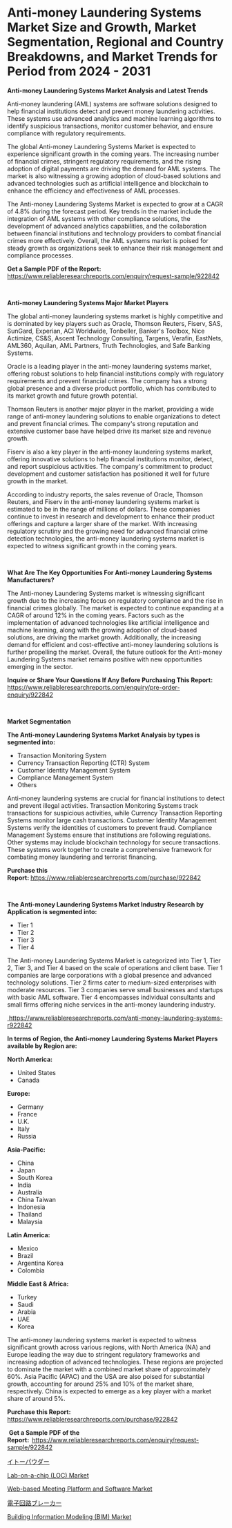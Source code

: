 <p><h1>Anti-money Laundering Systems Market Size and Growth, Market Segmentation, Regional and Country Breakdowns, and Market Trends for Period from 2024 -  2031</h1></p><p><strong>Anti-money Laundering Systems Market Analysis and Latest Trends</strong></p>
<p><p>Anti-money laundering (AML) systems are software solutions designed to help financial institutions detect and prevent money laundering activities. These systems use advanced analytics and machine learning algorithms to identify suspicious transactions, monitor customer behavior, and ensure compliance with regulatory requirements.</p><p>The global Anti-money Laundering Systems Market is expected to experience significant growth in the coming years. The increasing number of financial crimes, stringent regulatory requirements, and the rising adoption of digital payments are driving the demand for AML systems. The market is also witnessing a growing adoption of cloud-based solutions and advanced technologies such as artificial intelligence and blockchain to enhance the efficiency and effectiveness of AML processes.</p><p>The Anti-money Laundering Systems Market is expected to grow at a CAGR of 4.8% during the forecast period. Key trends in the market include the integration of AML systems with other compliance solutions, the development of advanced analytics capabilities, and the collaboration between financial institutions and technology providers to combat financial crimes more effectively. Overall, the AML systems market is poised for steady growth as organizations seek to enhance their risk management and compliance processes.</p></p>
<p><strong>Get a Sample PDF of the Report:&nbsp;</strong> <a href="https://www.reliableresearchreports.com/enquiry/request-sample/922842">https://www.reliableresearchreports.com/enquiry/request-sample/922842</a></p>
<p>&nbsp;</p>
<p><strong>Anti-money Laundering Systems Major Market Players</strong></p>
<p><p>The global anti-money laundering systems market is highly competitive and is dominated by key players such as Oracle, Thomson Reuters, Fiserv, SAS, SunGard, Experian, ACI Worldwide, Tonbeller, Banker's Toolbox, Nice Actimize, CS&S, Ascent Technology Consulting, Targens, Verafin, EastNets, AML360, Aquilan, AML Partners, Truth Technologies, and Safe Banking Systems. </p><p>Oracle is a leading player in the anti-money laundering systems market, offering robust solutions to help financial institutions comply with regulatory requirements and prevent financial crimes. The company has a strong global presence and a diverse product portfolio, which has contributed to its market growth and future growth potential.</p><p>Thomson Reuters is another major player in the market, providing a wide range of anti-money laundering solutions to enable organizations to detect and prevent financial crimes. The company's strong reputation and extensive customer base have helped drive its market size and revenue growth.</p><p>Fiserv is also a key player in the anti-money laundering systems market, offering innovative solutions to help financial institutions monitor, detect, and report suspicious activities. The company's commitment to product development and customer satisfaction has positioned it well for future growth in the market.</p><p>According to industry reports, the sales revenue of Oracle, Thomson Reuters, and Fiserv in the anti-money laundering systems market is estimated to be in the range of millions of dollars. These companies continue to invest in research and development to enhance their product offerings and capture a larger share of the market. With increasing regulatory scrutiny and the growing need for advanced financial crime detection technologies, the anti-money laundering systems market is expected to witness significant growth in the coming years.</p></p>
<p>&nbsp;</p>
<p><strong>What Are The Key Opportunities For Anti-money Laundering Systems Manufacturers?</strong></p>
<p><p>The Anti-money Laundering Systems market is witnessing significant growth due to the increasing focus on regulatory compliance and the rise in financial crimes globally. The market is expected to continue expanding at a CAGR of around 12% in the coming years. Factors such as the implementation of advanced technologies like artificial intelligence and machine learning, along with the growing adoption of cloud-based solutions, are driving the market growth. Additionally, the increasing demand for efficient and cost-effective anti-money laundering solutions is further propelling the market. Overall, the future outlook for the Anti-money Laundering Systems market remains positive with new opportunities emerging in the sector.</p></p>
<p><strong>Inquire or Share Your Questions If Any Before Purchasing This Report:</strong> <a href="https://www.reliableresearchreports.com/enquiry/pre-order-enquiry/922842">https://www.reliableresearchreports.com/enquiry/pre-order-enquiry/922842</a></p>
<p>&nbsp;</p>
<p><strong>Market Segmentation</strong></p>
<p><strong>The Anti-money Laundering Systems Market Analysis by types is segmented into:</strong></p>
<p><ul><li>Transaction Monitoring System</li><li>Currency Transaction Reporting (CTR) System</li><li>Customer Identity Management System</li><li>Compliance Management System</li><li>Others</li></ul></p>
<p><p>Anti-money laundering systems are crucial for financial institutions to detect and prevent illegal activities. Transaction Monitoring Systems track transactions for suspicious activities, while Currency Transaction Reporting Systems monitor large cash transactions. Customer Identity Management Systems verify the identities of customers to prevent fraud. Compliance Management Systems ensure that institutions are following regulations. Other systems may include blockchain technology for secure transactions. These systems work together to create a comprehensive framework for combating money laundering and terrorist financing.</p></p>
<p><strong>Purchase this Report:&nbsp;</strong><a href="https://www.reliableresearchreports.com/purchase/922842">https://www.reliableresearchreports.com/purchase/922842</a></p>
<p>&nbsp;</p>
<p><strong>The Anti-money Laundering Systems Market Industry Research by Application is segmented into:</strong></p>
<p><ul><li>Tier 1</li><li>Tier 2</li><li>Tier 3</li><li>Tier 4</li></ul></p>
<p><p>The Anti-money Laundering Systems Market is categorized into Tier 1, Tier 2, Tier 3, and Tier 4 based on the scale of operations and client base. Tier 1 companies are large corporations with a global presence and advanced technology solutions. Tier 2 firms cater to medium-sized enterprises with moderate resources. Tier 3 companies serve small businesses and startups with basic AML software. Tier 4 encompasses individual consultants and small firms offering niche services in the anti-money laundering industry.</p></p>
<p><a href="https://www.reliableresearchreports.com/anti-money-laundering-systems-r922842">&nbsp;https://www.reliableresearchreports.com/anti-money-laundering-systems-r922842</a></p>
<p><strong>In terms of Region, the Anti-money Laundering Systems Market Players available by Region are:</strong></p>
<p>
    <p> <strong> North America: </strong>
        <ul>
            <li>United States</li>
            <li>Canada</li>
        </ul>
        </p> 
    <p> <strong> Europe: </strong>
        <ul>
            <li>Germany</li>
            <li>France</li>
            <li>U.K.</li>
            <li>Italy</li>
            <li>Russia</li>
        </ul>
        </p> 
    <p> <strong> Asia-Pacific: </strong>
        <ul>
            <li>China</li>
            <li>Japan</li>
            <li>South Korea</li>
            <li>India</li>
            <li>Australia</li>
            <li>China Taiwan</li>
            <li>Indonesia</li>
            <li>Thailand</li>
            <li>Malaysia</li>
        </ul>
        </p> 
    <p> <strong> Latin America: </strong>
        <ul>
            <li>Mexico</li>
            <li>Brazil</li>
            <li>Argentina Korea</li>
            <li>Colombia</li>
        </ul>
        </p> 
    <p> <strong> Middle East & Africa: </strong>
        <ul>
            <li>Turkey</li>
            <li>Saudi</li>
            <li>Arabia</li>
            <li>UAE</li>
            <li>Korea</li>
        </ul>
    </p>
    </p>
<p><p>The anti-money laundering systems market is expected to witness significant growth across various regions, with North America (NA) and Europe leading the way due to stringent regulatory frameworks and increasing adoption of advanced technologies. These regions are projected to dominate the market with a combined market share of approximately 60%. Asia Pacific (APAC) and the USA are also poised for substantial growth, accounting for around 25% and 10% of the market share, respectively. China is expected to emerge as a key player with a market share of around 5%.</p></p>
<p><strong>Purchase this Report: </strong><a href="https://www.reliableresearchreports.com/purchase/922842">https://www.reliableresearchreports.com/purchase/922842</a></p>
<p>&nbsp;<strong>Get a Sample PDF of the Report:&nbsp;&nbsp;</strong><a href="https://www.reliableresearchreports.com/enquiry/request-sample/922842">https://www.reliableresearchreports.com/enquiry/request-sample/922842</a></p>
<p><strong></strong></p>
<p><p><a href="https://medium.com/@camilcosta76856/ito%E7%B2%89%E6%9C%AB%E5%B8%82%E5%A0%B4%E3%83%AC%E3%83%9D%E3%83%BC%E3%83%88%E3%81%AF-%E3%81%93%E3%81%AE%E5%B8%82%E5%A0%B4%E3%81%AE%E6%9C%80%E6%96%B0%E3%83%88%E3%83%AC%E3%83%B3%E3%83%89%E3%81%A8%E6%88%90%E9%95%B7%E3%81%AE%E6%A9%9F%E4%BC%9A%E3%82%92%E6%98%8E%E3%82%89%E3%81%8B%E3%81%AB%E3%81%97%E3%81%A6%E3%81%84%E3%81%BE%E3%81%99-31ac3589e60e">イトーパウダー</a></p><p><a href="https://www.linkedin.com/pulse/lab-on-a-chip-loc-market-growth-trends-covid-19-impact-forecasts-jxz2e">Lab-on-a-chip (LOC) Market</a></p><p><a href="https://github.com/MaraKoelpin2023/Market-Research-Report-List-1/blob/main/web-based-meeting-platform-and-software-market.md">Web-based Meeting Platform and Software Market</a></p><p><a href="https://github.com/tubbs463/Market-Research-Report-List-1/blob/main/868616761121.md">電子回路ブレーカー</a></p><p><a href="https://www.linkedin.com/pulse/building-information-modeling-bim-market-size-furnishes-valuable-s26we">Building Information Modeling (BIM) Market</a></p></p>